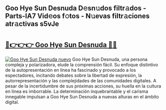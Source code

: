 ## Goo Hye Sun Desnuda D𝚎sn𝚞dos filtr𝚊dos - Parts-IA7 Vid𝚎os f𝚘tos - N𝚞evas filtr𝚊ciones atr𝚊ctivas s5vJe

# <h2><a href="http://mbbnc0c.tromn.icu/?c=Goo+Hye+Sun+Desnuda">🔗👉👉👉 Goo Hye Sun Desnuda 🔗🔗</a></h2>

[![Goo Hye Sun Desnuda nuevo](https://i.imgur.com/pEAQMta.gif)](http://mbbnc0c.tromn.icu/?c=Goo+Hye+Sun+Desnuda)
Goo Hye Sun Desnuda, una persona compleja y polarizadora, elude la comprensión fácil. Su enfoque distintivo de la autopresentación en línea ha fascinado y provocado a los espectadores, incitando debates sobre la libertad de expresión, la autorrepresentación y las complejidades de las comunidades digitales. A pesar de la incertidumbre de sus próximas acciones, su huella en la cultura en línea es imborrable. La determinación inquebrantable y el carisma innegable impulsan a Goo Hye Sun Desnuda a nuevas alturas en el ámbito digital.
